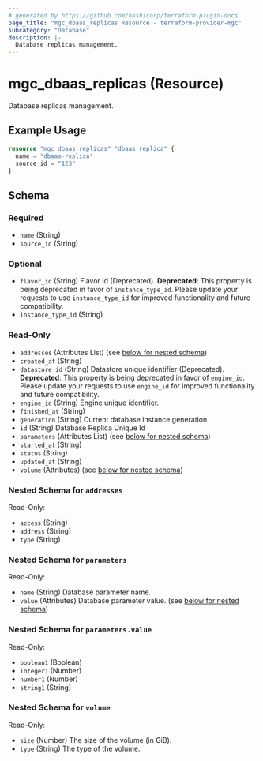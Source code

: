 ```yaml
---
# generated by https://github.com/hashicorp/terraform-plugin-docs
page_title: "mgc_dbaas_replicas Resource - terraform-provider-mgc"
subcategory: "Database"
description: |-
  Database replicas management.
---
```


# mgc_dbaas_replicas (Resource)

Database replicas management.

## Example Usage

```terraform
resource "mgc_dbaas_replicas" "dbaas_replica" {
  name = "dbaas-replica"
  source_id = "123"
}
```

<!-- schema generated by tfplugindocs -->
## Schema

### Required

- `name` (String)
- `source_id` (String)

### Optional

- `flavor_id` (String) Flavor Id (Deprecated).
**Deprecated**: This property is being deprecated in favor of `instance_type_id`. Please update your requests to use `instance_type_id` for improved functionality and future compatibility.
- `instance_type_id` (String)

### Read-Only

- `addresses` (Attributes List) (see [below for nested schema](#nestedatt--addresses))
- `created_at` (String)
- `datastore_id` (String) Datastore unique identifier (Deprecated).
**Deprecated**: This property is being deprecated in favor of `engine_id`. Please update your requests to use `engine_id` for improved functionality and future compatibility.
- `engine_id` (String) Engine unique identifier.
- `finished_at` (String)
- `generation` (String) Current database instance generation
- `id` (String) Database Replica Unique Id
- `parameters` (Attributes List) (see [below for nested schema](#nestedatt--parameters))
- `started_at` (String)
- `status` (String)
- `updated_at` (String)
- `volume` (Attributes) (see [below for nested schema](#nestedatt--volume))

<a id="nestedatt--addresses"></a>
### Nested Schema for `addresses`

Read-Only:

- `access` (String)
- `address` (String)
- `type` (String)


<a id="nestedatt--parameters"></a>
### Nested Schema for `parameters`

Read-Only:

- `name` (String) Database parameter name.
- `value` (Attributes) Database parameter value. (see [below for nested schema](#nestedatt--parameters--value))

<a id="nestedatt--parameters--value"></a>
### Nested Schema for `parameters.value`

Read-Only:

- `boolean1` (Boolean)
- `integer1` (Number)
- `number1` (Number)
- `string1` (String)



<a id="nestedatt--volume"></a>
### Nested Schema for `volume`

Read-Only:

- `size` (Number) The size of the volume (in GiB).
- `type` (String) The type of the volume.
